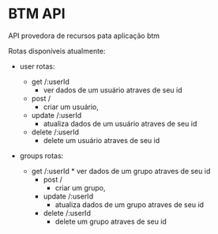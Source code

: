 # BTM API

API provedora de recursos pata aplicação btm

Rotas disponíveis atualmente:

*   user rotas:


    *   get /:userId
        *   ver dados de um usuário atraves de seu id
    *   post /
        *   criar um usuário,
    *   update /:userId
        *   atualiza dados de um usuário atraves de seu id
    *   delete /:userId
        *   delete um usuário atraves de seu id

*   groups rotas:

    *   get /:userId \* ver dados de um grupo atraves de seu id
        *   post /
            *   criar um grupo,
        *   update /:userId
            *   atualiza dados de um grupo atraves de seu id
        *   delete /:userId
            *   delete um grupo atraves de seu id
